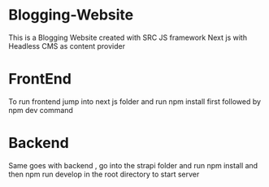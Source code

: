 # Blogging-Website

This is a Blogging Website created with SRC JS framework Next js with Headless CMS as content provider

# FrontEnd

To run frontend jump into next js folder and run npm install first followed by npm dev command

# Backend

Same goes with backend , go into the strapi folder and run npm install and then npm run develop in the root directory to start server
